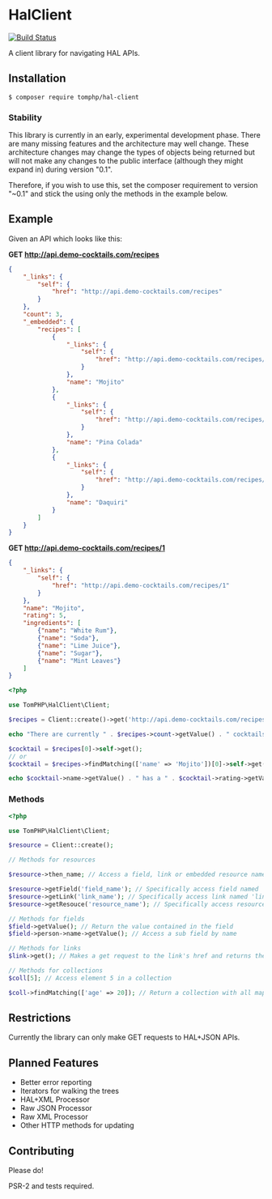 HalClient
=========

[![Build Status](https://api.travis-ci.org/tomphp/hal-client.svg)](https://travis-ci.org/tomphp/hal-client)

A client library for navigating HAL APIs.

Installation
------------

```
$ composer require tomphp/hal-client
```

### Stability 

This library is currently in an early, experimental development phase. There
are many missing features and the architecture may well change.  These
architecture changes may change the types of objects being returned but will
not make any changes to the public interface (although they might expand in)
during version "0.1".

Therefore, if you wish to use this, set the composer requirement to version
"~0.1" and stick the using only the methods in the example below.

Example
-------

Given an API which looks like this:

**GET http://api.demo-cocktails.com/recipes**
```json
{
    "_links": {
        "self": {
            "href": "http://api.demo-cocktails.com/recipes"
        }
    },
    "count": 3,
    "_embedded": {
        "recipes": [
            {
                "_links": {
                    "self": {
                        "href": "http://api.demo-cocktails.com/recipes/1"
                    }
                },
                "name": "Mojito"
            },
            {
                "_links": {
                    "self": {
                        "href": "http://api.demo-cocktails.com/recipes/2"
                    }
                },
                "name": "Pina Colada"
            },
            {
                "_links": {
                    "self": {
                        "href": "http://api.demo-cocktails.com/recipes/3"
                    }
                },
                "name": "Daquiri"
            }
        ]
    }
}
```

**GET http://api.demo-cocktails.com/recipes/1**
```json
{
    "_links": {
        "self": {
            "href": "http://api.demo-cocktails.com/recipes/1"
        }
    },
    "name": "Mojito",
    "rating": 5,
    "ingredients": [
        {"name": "White Rum"},
        {"name": "Soda"},
        {"name": "Lime Juice"},
        {"name": "Sugar"},
        {"name": "Mint Leaves"}
    ]
}

```

```php
<?php

use TomPHP\HalClient\Client;

$recipes = Client::create()->get('http://api.demo-cocktails.com/recipes');

echo "There are currently " . $recipes->count->getValue() . " cocktails" . PHP_EOL;

$cocktail = $recipes[0]->self->get();
// or
$cocktail = $recipes->findMatching(['name' => 'Mojito'])[0]->self->get();

echo $cocktail->name->getValue() . " has a " . $cocktail->rating->getValue() . " start rating." .PHP_EOL;
```

### Methods

```php
<?php

use TomPHP\HalClient\Client;

$resource = Client::create();

// Methods for resources

$resource->then_name; // Access a field, link or embedded resource named 'the_name'

$resource->getField('field_name'); // Specifically access field named 'field_name'
$resource->getLink('link_name'); // Specifically access link named 'link_name'
$resource->getResouce('resource_name'); // Specifically access resource named 'resource_name'

// Methods for fields
$field->getValue(); // Return the value contained in the field
$field->person->name->getValue(); // Access a sub field by name

// Methods for links
$link->get(); // Makes a get request to the link's href and returns the resource

// Methods for collections
$coll[5]; // Access element 5 in a collection

$coll->findMatching(['age' => 20]); // Return a collection with all maps in the collection which a field called 'age' which is set to 20.
```

Restrictions
------------

Currently the library can only make GET requests to HAL+JSON APIs.

Planned Features
----------------
* Better error reporting
* Iterators for walking the trees
* HAL+XML Processor
* Raw JSON Processor
* Raw XML Processor
* Other HTTP methods for updating

Contributing
------------
Please do!

PSR-2 and tests required.
